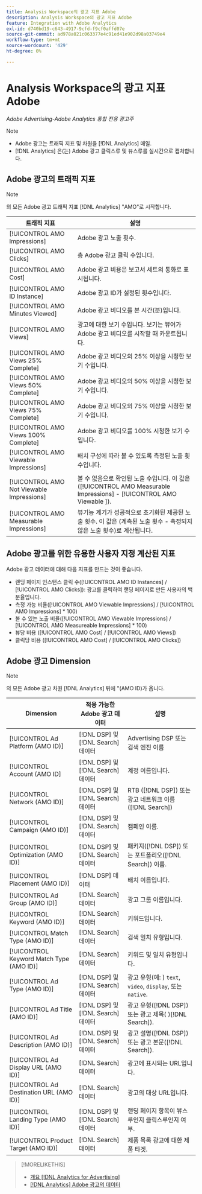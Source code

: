 ```yaml
---
title: Analysis Workspace의 광고 지표 Adobe
description: Analysis Workspace의 광고 지표 Adobe
feature: Integration with Adobe Analytics
exl-id: d740bd19-c643-4917-9cfd-f9cf0affd07e
source-git-commit: ad978a021c063377e4c91ed41e902d98a03749e4
workflow-type: tm+mt
source-wordcount: '429'
ht-degree: 0%

---
```


# Analysis Workspace의 광고 지표 Adobe

*Adobe Advertising-Adobe Analytics 통합 전용 광고주*

>[!NOTE]
>
>* Adobe 광고는 트래픽 지표 및 차원을 [!DNL Analytics] 매일.
>* [!DNL Analytics] 은(는) Adobe 광고 클릭스루 및 뷰스루를 실시간으로 캡처합니다.


## Adobe 광고의 트래픽 지표

>[!NOTE]
>
>의 모든 Adobe 광고 트래픽 지표 [!DNL Analytics] &quot;AMO&quot;로 시작합니다.

| 트래픽 지표 | 설명 |
| -------------- | ----------- |
| [!UICONTROL AMO Impressions] | Adobe 광고 노출 횟수. |
| [!UICONTROL AMO Clicks] | 총 Adobe 광고 클릭 수입니다. |
| [!UICONTROL AMO Cost] | Adobe 광고 비용은 보고서 세트의 통화로 표시됩니다. |
| [!UICONTROL AMO ID Instance] | Adobe 광고 ID가 설정된 횟수입니다. |
| [!UICONTROL AMO Minutes Viewed] | Adobe 광고 비디오를 본 시간(분)입니다. |
| [!UICONTROL AMO Views] | 광고에 대한 보기 수입니다. 보기는 뷰어가 Adobe 광고 비디오를 시작할 때 카운트됩니다. |
| [!UICONTROL AMO Views 25% Complete] | Adobe 광고 비디오의 25% 이상을 시청한 보기 수입니다. |
| [!UICONTROL AMO Views 50% Complete] | Adobe 광고 비디오의 50% 이상을 시청한 보기 수입니다. |
| [!UICONTROL AMO Views 75% Complete] | Adobe 광고 비디오의 75% 이상을 시청한 보기 수입니다. |
| [!UICONTROL AMO Views 100% Complete] | Adobe 광고 비디오를 100% 시청한 보기 수입니다. |
| [!UICONTROL AMO Viewable Impressions] | 배치 구성에 따라 볼 수 있도록 측정된 노출 횟수입니다. |
| [!UICONTROL AMO Not Viewable Impressions] | 볼 수 없음으로 확인된 노출 수입니다. 이 값은 ([!UICONTROL AMO Measurable Impressions] - [!UICONTROL AMO Viewable ]). |
| [!UICONTROL AMO Measurable Impressions] | 뷰기능 계기가 성공적으로 초기화된 제공된 노출 횟수. 이 값은 (계측된 노출 횟수 - 측정되지 않은 노출 횟수)로 계산됩니다. |

## Adobe 광고를 위한 유용한 사용자 지정 계산된 지표

Adobe 광고 데이터에 대해 다음 지표를 만드는 것이 좋습니다.

* 랜딩 페이지 인스턴스 클릭 수([!UICONTROL AMO ID Instances] / [!UICONTROL AMO Clicks]): 광고를 클릭하여 랜딩 페이지로 만든 사용자의 백분율입니다.
* 측정 가능 비율([!UICONTROL AMO Viewable Impressions] / [!UICONTROL AMO Impressions] * 100)
* 볼 수 있는 노출 비율([!UICONTROL AMO Viewable Impressions] / [!UICONTROL AMO Measureable Impressions] * 100)
* 뷰당 비용 ([!UICONTROL AMO Cost] / [!UICONTROL AMO Views])
* 클릭당 비용 ([!UICONTROL AMO Cost] / [!UICONTROL AMO Clicks])

## Adobe 광고 Dimension

>[!NOTE]
>
>의 모든 Adobe 광고 차원 [!DNL Analytics] 뒤에 &quot;(AMO ID)가 옵니다.

| Dimension | 적용 가능한 Adobe 광고 데이터 | 설명 |
| ----------- | ---------- | ---------- |
| [!UICONTROL Ad Platform (AMO ID)] | [!DNL DSP] 및 [!DNL Search] 데이터 | Advertising DSP 또는 검색 엔진 이름 |
| [!UICONTROL Account (AMO ID] | [!DNL DSP] 및 [!DNL Search] 데이터 | 계정 이름입니다. |
| [!UICONTROL Network (AMO ID)] | [!DNL DSP] 및 [!DNL Search] 데이터 | RTB ([!DNL DSP]) 또는 광고 네트워크 이름([!DNL Search]) |
| [!UICONTROL Campaign (AMO ID)] | [!DNL DSP] 및 [!DNL Search] 데이터 | 캠페인 이름. |
| [!UICONTROL Optimization (AMO ID)] | [!DNL DSP] 및 [!DNL Search] 데이터 | 패키지([!DNL DSP]) 또는 포트폴리오([!DNL Search]) 이름. |
| [!UICONTROL Placement (AMO ID)] | [!DNL DSP] 데이터 | 배치 이름입니다. |
| [!UICONTROL Ad Group (AMO ID)] | [!DNL Search] 데이터 | 광고 그룹 이름입니다. |
| [!UICONTROL Keyword (AMO ID)] | [!DNL Search] 데이터 | 키워드입니다. |
| [!UICONTROL Match Type (AMO ID)] | [!DNL Search] 데이터 | 검색 일치 유형입니다. |
| [!UICONTROL Keyword Match Type (AMO ID)] | [!DNL Search] 데이터 | 키워드 및 일치 유형입니다. |
| [!UICONTROL Ad Type (AMO ID)] | [!DNL DSP] 및 [!DNL Search] 데이터 | 광고 유형(예: ) `text`, `video`, `display`, 또는 `native`. |
| [!UICONTROL Ad Title (AMO ID)] | [!DNL DSP] 및 [!DNL Search] 데이터 | 광고 유형([!DNL DSP]) 또는 광고 제목( )[!DNL Search]). |
| [!UICONTROL Ad Description (AMO ID)] | [!DNL DSP] 및 [!DNL Search] 데이터 | 광고 설명([!DNL DSP]) 또는 광고 본문([!DNL Search]). |
| [!UICONTROL Ad Display URL (AMO ID)] | [!DNL Search] 데이터 | 광고에 표시되는 URL입니다. |
| [!UICONTROL Ad Destination URL (AMO ID)] | [!DNL Search] 데이터 | 광고의 대상 URL입니다. |
| [!UICONTROL Landing Type (AMO ID)] | [!DNL DSP] 및 [!DNL Search] 데이터 | 랜딩 페이지 항목이 뷰스루인지 클릭스루인지 여부. |
| [!UICONTROL Product Target (AMO ID)] | [!DNL Search] 데이터 | 제품 목록 광고에 대한 제품 타겟. |

>[!MORELIKETHIS]
>
>* [개요 [!DNL Analytics for Advertising]](overview.md)
>* [[!DNL Analytics] Adobe 광고의 데이터](/help/integrations/analytics/analytics-data-in-advertising-cloud.md)

